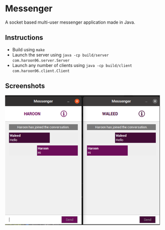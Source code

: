 # Messenger
A socket based multi-user messenger application made in Java.

## Instructions
- Build using `make`
- Launch the server using `java -cp build/server com.haroon96.server.Server`
- Launch any number of clients using `java -cp build/client com.haroon96.client.Client`

## Screenshots
<p align="center">
 <img src="https://github.com/Haroon96/Messenger/raw/gh-pages/img/img.png">
</p>
